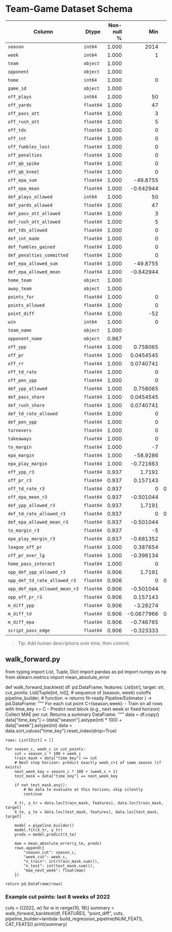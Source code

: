 # Team-Game Dataset Schema

| Column | Dtype | Non-null % | Min | Max | Example | Description |
|---|---|---:|---:|---:|---|---|
| `season` | `int64` | 1.000 | 2014 | 2025 | 2014 |  |
| `week` | `int64` | 1.000 | 1 | 22 | 1 |  |
| `team` | `object` | 1.000 |  |  | ARI |  |
| `opponent` | `object` | 1.000 |  |  | LAC |  |
| `home` | `int64` | 1.000 | 0 | 1 | 1 |  |
| `game_id` | `object` | 1.000 |  |  | 2014_01_SD_ARI |  |
| `off_plays` | `int64` | 1.000 | 50 | 122 | 88 |  |
| `off_yards` | `float64` | 1.000 | 47 | 726 | 403.0 |  |
| `off_pass_att` | `float64` | 1.000 | 3 | 72 | 40.0 |  |
| `off_rush_att` | `float64` | 1.000 | 5 | 54 | 27.0 |  |
| `off_tds` | `float64` | 1.000 | 0 | 10 | 2.0 |  |
| `off_int` | `float64` | 1.000 | 0 | 6 | 0.0 |  |
| `off_fumbles_lost` | `float64` | 1.000 | 0 | 4 | 2.0 |  |
| `off_penalties` | `float64` | 1.000 | 0 | 20 | 8.0 |  |
| `off_qb_spike` | `float64` | 1.000 | 0 | 4 | 0.0 |  |
| `off_qb_kneel` | `float64` | 1.000 | 0 | 6 | 1.0 |  |
| `off_epa_sum` | `float64` | 1.000 | -49.8755 | 47.6611 | -9.108023 |  |
| `off_epa_mean` | `float64` | 1.000 | -0.642944 | 0.529671 | -0.10468992 |  |
| `def_plays_allowed` | `int64` | 1.000 | 50 | 122 | 76 |  |
| `def_yards_allowed` | `float64` | 1.000 | 47 | 726 | 290.0 |  |
| `def_pass_att_allowed` | `float64` | 1.000 | 3 | 72 | 36.0 |  |
| `def_rush_att_allowed` | `float64` | 1.000 | 5 | 54 | 24.0 |  |
| `def_tds_allowed` | `float64` | 1.000 | 0 | 10 | 2.0 |  |
| `def_int_made` | `float64` | 1.000 | 0 | 6 | 1.0 |  |
| `def_fumbles_gained` | `float64` | 1.000 | 0 | 4 | 0.0 |  |
| `def_penalties_committed` | `float64` | 1.000 | 0 | 20 | 3.0 |  |
| `def_epa_allowed_sum` | `float64` | 1.000 | -49.8755 | 47.6611 | -8.843307 |  |
| `def_epa_allowed_mean` | `float64` | 1.000 | -0.642944 | 0.529671 | -0.11635929 |  |
| `home_team` | `object` | 1.000 |  |  | ARI |  |
| `away_team` | `object` | 1.000 |  |  | LAC |  |
| `points_for` | `float64` | 1.000 | 0 | 70 | 18.0 |  |
| `points_allowed` | `float64` | 1.000 | 0 | 70 | 17.0 |  |
| `point_diff` | `float64` | 1.000 | -52 | 50 | 1.0 |  |
| `win` | `int64` | 1.000 | 0 | 1 | 1 |  |
| `team_name` | `object` | 1.000 |  |  | Arizona Cardinals |  |
| `opponent_name` | `object` | 0.967 |  |  | Los Angeles Chargers |  |
| `off_ypp` | `float64` | 1.000 | 0.758065 | 7.80645 | 4.579545454545454 |  |
| `off_pr` | `float64` | 1.000 | 0.0454545 | 0.75 | 0.4545454545454545 |  |
| `off_rr` | `float64` | 1.000 | 0.0740741 | 0.712121 | 0.3068181818181818 |  |
| `off_td_rate` | `float64` | 1.000 | 0 | 0.107527 | 0.0227272727272727 |  |
| `off_pen_ypp` | `float64` | 1.000 | 0 | 0.215054 | 0.0909090909090909 |  |
| `def_ypp_allowed` | `float64` | 1.000 | 0.758065 | 7.80645 | 3.8157894736842106 |  |
| `def_pass_share` | `float64` | 1.000 | 0.0454545 | 0.75 | 0.4736842105263157 |  |
| `def_rush_share` | `float64` | 1.000 | 0.0740741 | 0.712121 | 0.3157894736842105 |  |
| `def_td_rate_allowed` | `float64` | 1.000 | 0 | 0.107527 | 0.0263157894736842 |  |
| `def_pen_ypp` | `float64` | 1.000 | 0 | 0.215054 | 0.0394736842105263 |  |
| `turnovers` | `float64` | 1.000 | 0 | 8 | 2.0 |  |
| `takeaways` | `float64` | 1.000 | 0 | 8 | 1.0 |  |
| `to_margin` | `float64` | 1.000 | -7 | 7 | -1.0 |  |
| `epa_margin` | `float64` | 1.000 | -58.9286 | 58.9286 | -0.26471615 |  |
| `epa_play_margin` | `float64` | 1.000 | -0.721663 | 0.721663 | 0.011669375 |  |
| `off_ypp_r3` | `float64` | 0.937 | 1.7191 | 6.91398 | 4.579545454545454 |  |
| `off_pr_r3` | `float64` | 0.937 | 0.157143 | 0.64557 | 0.4545454545454545 |  |
| `off_td_rate_r3` | `float64` | 0.937 | 0 | 0.0860215 | 0.0227272727272727 |  |
| `off_epa_mean_r3` | `float64` | 0.937 | -0.501044 | 0.518055 | -0.1046899184584617 |  |
| `def_ypp_allowed_r3` | `float64` | 0.937 | 1.7191 | 6.91398 | 3.8157894736842106 |  |
| `def_td_rate_allowed_r3` | `float64` | 0.937 | 0 | 0.0860215 | 0.0263157894736842 |  |
| `def_epa_allowed_mean_r3` | `float64` | 0.937 | -0.501044 | 0.518055 | -0.1163592934608459 |  |
| `to_margin_r3` | `float64` | 0.937 | -5 | 5 | -1.0 |  |
| `epa_play_margin_r3` | `float64` | 0.937 | -0.681352 | 0.681352 | 0.0116693750023841 |  |
| `league_off_pr` | `float64` | 1.000 | 0.387654 | 0.543695 | 0.4445036962121266 |  |
| `off_pr_over_lg` | `float64` | 1.000 | -0.396134 | 0.298785 | 0.0100417583333279 |  |
| `home_pass_interact` | `float64` | 1.000 | 0 | 0.75 | 0.4545454545454545 |  |
| `opp_def_ypp_allowed_r3` | `float64` | 0.906 | 1.7191 | 6.91398 | 5.2375 |  |
| `opp_def_td_rate_allowed_r3` | `float64` | 0.906 | 0 | 0.0860215 | 0.05 |  |
| `opp_def_epa_allowed_mean_r3` | `float64` | 0.906 | -0.501044 | 0.518055 | 0.0809374004602432 |  |
| `opp_off_pr_r3` | `float64` | 0.906 | 0.157143 | 0.64557 | 0.4430379746835443 |  |
| `m_diff_ypp` | `float64` | 0.906 | -3.28274 | 3.39286 | -0.6579545454545457 |  |
| `m_diff_td` | `float64` | 0.906 | -0.0677966 | 0.0595238 | -0.0272727272727272 |  |
| `m_diff_epa` | `float64` | 0.906 | -0.746765 | 0.606495 | -0.185627318918705 |  |
| `script_pass_edge` | `float64` | 0.906 | -0.323333 | 0.323333 | 0.0115074798619102 |  |

> Tip: Add human descriptions over time, then commit.

## walk_forward.py

from typing import List, Tuple, Dict
import pandas as pd
import numpy as np
from sklearn.metrics import mean_absolute_error

def walk_forward_backtest(
    df: pd.DataFrame,
    features: List[str],
    target: str,
    cut_points: List[Tuple[int, int]],  # sequence of (season, week) cutoffs
    pipeline_builder,                    # function -> returns fit-ready Pipeline/Estimator
) -> pd.DataFrame:
    """
    For each cut point C=(season,week):
      - Train on all rows with time_key <= C
      - Predict next block (e.g., next week or fixed horizon)
    Collect MAE per cut. Returns a summary DataFrame.
    """
    data = df.copy()
    data["time_key"] = (data["season"].astype(int) * 100) + data["week"].astype(int)
    data = data.sort_values("time_key").reset_index(drop=True)

    rows: List[Dict] = []

    for season_c, week_c in cut_points:
        cut = season_c * 100 + week_c
        train_mask = data["time_key"] <= cut
        # Next step horizon: predict exactly week_c+1 of same season (if exists)
        next_week_key = season_c * 100 + (week_c + 1)
        test_mask = data["time_key"] == next_week_key

        if not test_mask.any():
            # No data to evaluate at this horizon; skip silently
            continue

        X_tr, y_tr = data.loc[train_mask, features], data.loc[train_mask, target]
        X_te, y_te = data.loc[test_mask, features], data.loc[test_mask, target]

        model = pipeline_builder()
        model.fit(X_tr, y_tr)
        preds = model.predict(X_te)

        mae = mean_absolute_error(y_te, preds)
        rows.append({
            "season_cut": season_c,
            "week_cut": week_c,
            "n_train": int(train_mask.sum()),
            "n_test": int(test_mask.sum()),
            "mae_next_week": float(mae)
        })

    return pd.DataFrame(rows)

### Example cut points: last 8 weeks of 2022

cuts = [(2022, w) for w in range(10, 18)]
summary = walk_forward_backtest(df, FEATURES, "point_diff", cuts,
                                pipeline_builder=lambda: build_regression_pipeline(NUM_FEATS, CAT_FEATS))
print(summary)
